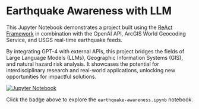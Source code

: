 # Earthquake Awareness with LLM

This Jupyter Notebook demonstrates a project built using the [ReAct Framework](https://arxiv.org/abs/2210.03629) in combination with the OpenAI API, ArcGIS World Geocoding Service, and USGS real-time earthquake feeds. 

By integrating GPT-4 with external APIs, this project bridges the fields of Large Language Models (LLMs), Geographic Information Systems (GIS), and natural hazard risk analysis. It showcases the potential for interdisciplinary research and real-world applications, unlocking new opportunities for impactful solutions.

[![Jupyter Notebook](https://img.shields.io/badge/Jupyter-Notebook-orange?logo=jupyter)](earthquake-awareness.ipynb)

Click the badge above to explore the `earthquake-awareness.ipynb` notebook.